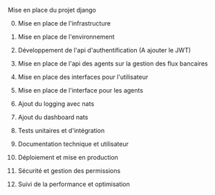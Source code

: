 Mise en place du projet django 

0. Mise en place de l'infrastructure

1. Mise en place de l'environnement

2. Développement de l'api d'authentification (A ajouter le JWT)

3. Mise en place de l'api des agents sur la gestion des flux bancaires

4. Mise en place des interfaces pour l'utilisateur

5. Mise en place de l'interface pour les agents

6. Ajout du logging avec nats

7. Ajout du dashboard nats

8. Tests unitaires et d'intégration

9. Documentation technique et utilisateur

10. Déploiement et mise en production

11. Sécurité et gestion des permissions

12. Suivi de la performance et optimisation

